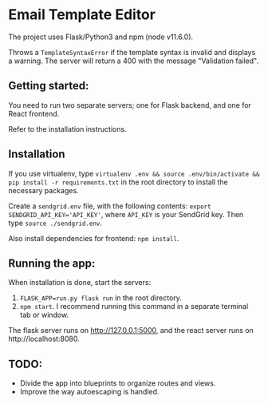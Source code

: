 # Email Template Editor

The project uses Flask/Python3 and npm (node v11.6.0).

Throws a `TemplateSyntaxError` if the template syntax is invalid and displays a warning. The server will return a 400 with the message "Validation failed".


## Getting started:

You need to run two separate servers; one for Flask backend, and one for React frontend.

Refer to the installation instructions.

## Installation
If you use virtualenv, type `virtualenv .env && source .env/bin/activate && pip install -r requirements.txt` in the root directory to install the necessary packages.

Create a `sendgrid.env` file, with the following contents: `export SENDGRID_API_KEY='API_KEY'`, where `API_KEY` is your SendGrid key. Then type `source ./sendgrid.env`.

Also install dependencies for frontend: `npm install`.

## Running the app:

When installation is done, start the servers:

1. `FLASK_APP=run.py flask run` in the root directory.
2. `npm start`. I recommend running this command in a separate terminal tab or window.

The flask server runs on http://127.0.0.1:5000, and the react server runs on http://localhost:8080.

## TODO:
* Divide the app into blueprints to organize routes and views.
* Improve the way autoescaping is handled.

